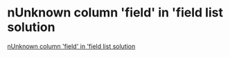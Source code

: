 # nUnknown column 'field' in 'field list solution
[nUnknown column 'field' in 'field list solution](https://aiwithcloud.com/2022/09/16/nunknown_column_field_in_field_list_solution/)